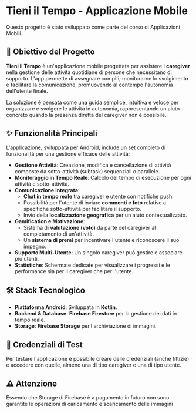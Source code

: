 # Tieni il Tempo - Applicazione Mobile

Questo progetto è stato sviluppato come parte del corso di Applicazioni Mobili.

## 🎯 Obiettivo del Progetto

**Tieni il Tempo** è un'applicazione mobile progettata per assistere i **caregiver** nella gestione delle attività quotidiane di persone che necessitano di supporto. L'app permette di assegnare compiti, monitorarne lo svolgimento e facilitare la comunicazione, promuovendo al contempo l'autonomia dell'utente finale.

La soluzione è pensata come una guida semplice, intuitiva e veloce per organizzare e svolgere le attività in autonomia, rappresentando un aiuto concreto quando la presenza diretta del caregiver non è possibile.

## ✨ Funzionalità Principali

L'applicazione, sviluppata per Android, include un set completo di funzionalità per una gestione efficace delle attività:

*   **Gestione Attività**: Creazione, modifica e cancellazione di attività composte da sotto-attività (subtask) sequenziali o parallele.
*   **Monitoraggio in Tempo Reale**: Calcolo del tempo di esecuzione per ogni attività e sotto-attività.
*   **Comunicazione Integrata**:
    *   **Chat in tempo reale** tra caregiver e utente con notifiche push.
    *   Possibilità per l'utente di inviare **commenti e foto** relative a specifiche sotto-attività per facilitare il supporto.
    *   Invio della **localizzazione geografica** per un aiuto contestualizzato.
*   **Gamification e Motivazione**:
    *   Sistema di **valutazione (voto)** da parte del caregiver al completamento di un'attività.
    *   Un **sistema di premi** per incentivare l'utente e riconoscere il suo impegno.
*   **Supporto Multi-Utente**: Un singolo caregiver può gestire e associare più utenti.
*   **Statistiche**: Schermate dedicate per visualizzare i progressi e le performance sia per il caregiver che per l'utente.

## 🛠️ Stack Tecnologico

*   **Piattaforma Android**: Sviluppata in **Kotlin**.
*   **Backend & Database**: **Firebase Firestore** per la gestione dei dati in tempo reale.
*   **Storage**: **Firebase Storage** per l'archiviazione di immagini.


## 🧪 Credenziali di Test

Per testare l'applicazione è possibile creare delle credenziali (anche fittizie) e accedere con quelle,
almeno una di tipo caregiver e una di tipo utente.

## ⚠️ Attenzione

Essendo che Storage di Firebase è a pagamento in futuro non sono garantite le operazioni di caricamento e scaricamento delle immagini